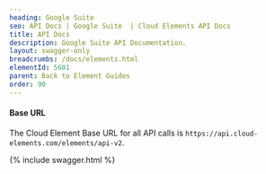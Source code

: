 ```yaml
---
heading: Google Suite
seo: API Docs | Google Suite  | Cloud Elements API Docs
title: API Docs
description: Google Suite API Documentation.
layout: swagger-only
breadcrumbs: /docs/elements.html
elementId: 5601
parent: Back to Element Guides
order: 90
---
```


#### Base URL

The Cloud Element Base URL for all API calls is `https://api.cloud-elements.com/elements/api-v2`.

{% include swagger.html %}
